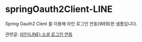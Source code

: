 # springOauth2Client-LINE


Spring Oauth2 Clent 를 이용해 라인 로그인 연동(WEB)한 샘플입니다.

관련글: 
<a href="https://blog.naver.com/varkiry05/221844457230" target="_blank">라인(LINE) 소셜 로그인 연동</a>
